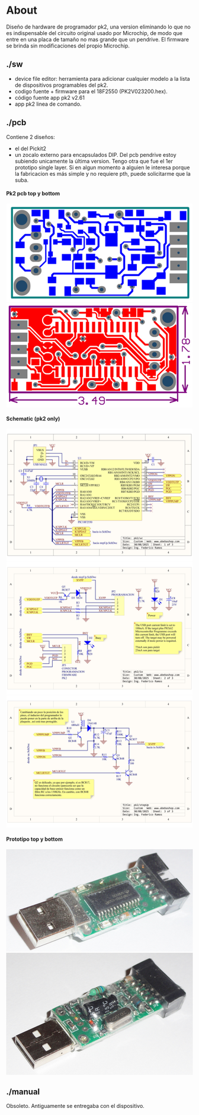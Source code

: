 # About
Diseño de hardware de programador pk2, una version eliminando lo que no es indispensable del circuito original usado por Microchip, de modo que entre en una placa de tamaño no mas grande que un pendrive. El firmware se brinda sin modificaciones del propio Microchip.

## ./sw
- device file editor: herramienta para adicionar cualquier modelo a la lista de dispositivos programables del pk2.
- codigo fuente + firmware para el 18F2550 (PK2V023200.hex).
- código fuente app pk2 v2.61
- app pk2 linea de comando.

## ./pcb
Contiene 2 diseños:
- el del Pickit2
- un zocalo externo para encapsulados DIP.
Del pcb pendrive estoy subiendo unicamente la última version. Tengo otra que fue el 1er prototipo single layer. Si en algun momento a alguien le interesa porque la fabricacion es más simple y no requiere pth, puede solicitarme que la suba.

#### Pk2 pcb top y bottom
![alt text](https://raw.githubusercontent.com/federicogramos/pk2/master/pcb/pk2/otherFiles/pcb_bot.jpg)
![alt text](https://raw.githubusercontent.com/federicogramos/pk2/master/pcb/pk2/otherFiles/pcb_top.jpg)

#### Schematic (pk2 only)
![alt text](https://raw.githubusercontent.com/federicogramos/pk2/master/pcb/pk2/otherFiles/sch_uc.jpg)
![alt text](https://raw.githubusercontent.com/federicogramos/pk2/master/pcb/pk2/otherFiles/sch_io.jpg)
![alt text](https://raw.githubusercontent.com/federicogramos/pk2/master/pcb/pk2/otherFiles/sch_stepUp.jpg)

#### Prototipo top y bottom
![alt text](https://raw.githubusercontent.com/federicogramos/pk2/master/pcb/pk2/otherFiles/prototipo_top.jpg)
![alt text](https://raw.githubusercontent.com/federicogramos/pk2/master/pcb/pk2/otherFiles/prototipo_bot.jpg)

## ./manual
Obsoleto. Antiguamente se entregaba con el dispositivo.
